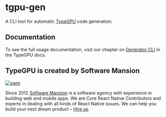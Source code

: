 # tgpu-gen

A CLI tool for automatic [TypeGPU](https://docs.swmansion.com/TypeGPU) code
generation.

## Documentation

To see the full usage documentation, visit our chapter on
[Generator CLI](https://docs.swmansion.com/TypeGPU/tooling/tgpu-gen) in the
TypeGPU docs.

## TypeGPU is created by Software Mansion

[![swm](https://logo.swmansion.com/logo?color=white&variant=desktop&width=150&tag=typegpu-github 'Software Mansion')](https://swmansion.com)

Since 2012 [Software Mansion](https://swmansion.com) is a software agency with
experience in building web and mobile apps. We are Core React Native
Contributors and experts in dealing with all kinds of React Native issues. We
can help you build your next dream product –
[Hire us](https://swmansion.com/contact/projects?utm_source=typegpu&utm_medium=readme).
